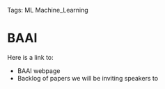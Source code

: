 Tags: ML
      Machine_Learning
      
# BAAI 

Here is a link to: 
- BAAI webpage 
- Backlog of papers we will be inviting speakers to
